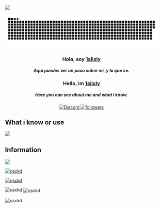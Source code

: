 <img src="https://www.animatedimages.org/data/media/562/animated-line-image-0184.gif" width="1920" height=""></img>

<a href=#><img src="contributions.svg"></a>

<p align="center">

<h3 align="center">Hola, soy <a href="https://github.com/qsckd">1siixly</a></h3>
<h5 align="center">Aquí puedes ver un poco sobre mi, y lo que se.</h5>

<h3 align="center">Hello, im <a href="https://github.com/qsckd">1siixly</a></h3>
<h5 align="center">Here you can see about me and what i know.</h5>

<p align="center">
  <a href="https://discord.gg/imanity"><img alt="Discord" title="Discord" src="https://img.shields.io/badge/-Discord-7289DA?style=for-the-badge&logo=discord&logoColor=white"/>
   <a href="https://github.com/qsckd"><img alt="followers" title="Github" src="https://img.shields.io/github/followers/qSckd?color=236ad3&style=for-the-badge&logo=github&label=Follow"/></a>
 </p>
 
## What i know or use
<p align="left"> <a href="https://github.com/qSckd"><img src="https://skillicons.dev/icons?i=vscode,idea,python,java,mongodb,python,redis,mysql,discord,nodejs,discordjs,js,html,css"> </a> </p>


## Information
<p align="left"> <a href="https://discord.gg/mazemc">
   <img align="center" src="https://github-readme-stats.vercel.app/api/top-langs/?username=qSckd&theme=dark&langs_count=8">
</p>
<p align="left"> <img src="https://komarev.com/ghpvc/?username=qsckd&label=Profile%20views&color=0e75b6&style=flat" alt="qsckd" /> </p>

<p align="left"> <a href="https://github.com/ryo-ma/github-profile-trophy"><img src="https://github-profile-trophy.vercel.app/?username=qsckd" alt="qsckd" /></a> </p>

<p><img align="left" src="https://github-readme-stats.vercel.app/api/top-langs?username=qsckd&show_icons=true&locale=en&layout=compact" alt="qsckd" /></p>

<p>&nbsp;<img align="center" src="https://github-readme-stats.vercel.app/api?username=qsckd&show_icons=true&locale=en" alt="qsckd" /></p>

<p><img align="center" src="https://github-readme-streak-stats.herokuapp.com/?user=qsckd&" alt="qsckd" /></p>
